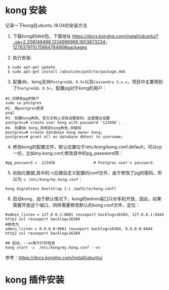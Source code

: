 # kong 安装

记录一下kong在ubuntu 18.04的安装方法

1. 下载kong的deb包，下载地址 https://docs.konghq.com/install/ubuntu/?_ga=2.208148498.1234996968.1603873234-1278379110.1586478466#packages

2. 执行安装:
```shell
 $ sudo apt-get update
 $ sudo apt-get install /absolute/path/to/package.deb
```

3. 配置db，kong支持`PostgreSQL 9.5+`以及`Cassandra 3.x.x`，项目中主要用到了`PostgreSQL 9.5+`，配置pg对于kong的用户：
```shell
#1.切换到pg的账户
sudo su postgres
#2. 用postgres登录
psql
#3. 创建kong角色，官方文档上没有设置密码，这里建议设置
postgres=# create user kong with password '123456';
#4. 创建db kong,并绑定kong角色,并赋权
postgres=# create database kong owner kong;  
postgres=# grant all on database dbtest to username;
```

4. 修改kong的配置文件，默认位置位于/etc/kong/kong.conf.default，可以cp一份，比如my.kong.conf,修改其中的pg_password项：
```shell
#pg_password =  123456                 # Postgres user's password.
```

5. 初始化数据,其中的-c后跟自定义配置的conf文件，由于修改了pg的密码，所以为`-c /etc/kong/my.kong.conf`：
```shell
kong migrations bootstrap [-c /path/to/kong.conf]
```

6. 启动kong，由于默认情况下，kong的admin端口只对本机开放，因此，如果需要开放这个端口，同样需要修改默认的kong.conf文件，定位：
```shell
#admin_listen = 127.0.0.1:8001 reuseport backlog=16384, 127.0.0.1:8444 http2 ssl reuseport backlog=16384
#修改为
admin_listen = 0.0.0.0:8001 reuseport backlog=16384, 0.0.0.0:8444 http2 ssl reuseport backlog=16384

## 启动，--vv用于打印信息
kong start -c  /etc/kong/my.kong.conf --vv
```

参考：https://docs.konghq.com/install/ubuntu/

# kong 插件安装
